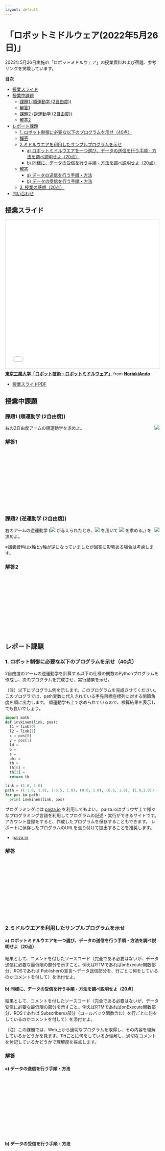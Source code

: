 ```yaml
---
layout: default
---
```


<!-- ソースを見ようと思った君は賢いね！！でも、宿題は自力でやりましょう。-->

# 「ロボットミドルウェア(2022年5月26日)」

2022年5月26日実施の「ロボットミドルウェア」の授業資料および宿題、参考リンクを掲載しています。

**目次**

<!-- TOC -->

- [授業スライド](#授業スライド)
- [授業中課題](#授業中課題)
    - [課題1 (順運動学 (2自由度))](#課題1-順運動学-2自由度)
    - [解答1](#解答1)
    - [課題2 (逆運動学 (2自由度))](#課題2-逆運動学-2自由度)
    - [解答2](#解答2)
- [レポート課題](#レポート課題)
    - [1. ロボット制御に必要な以下のプログラムを示せ（40点）](#1-ロボット制御に必要な以下のプログラムを示せ40点)
    - [解答](#解答)
    - [2.ミドルウエアを利用したサンプルプログラムを示せ](#2ミドルウエアを利用したサンプルプログラムを示せ)
        - [a) ロボットミドルウエアを一つ選び、データの送信を行う手順・方法を調べ説明せよ（20点）](#a-ロボットミドルウエアを一つ選びデータの送信を行う手順・方法を調べ説明せよ20点)
        - [b) 同様に、データの受信を行う手順・方法を調べ説明せよ（20点）](#b-同様にデータの受信を行う手順・方法を調べ説明せよ20点)
    - [解答](#解答-1)
        - [a) データの送信を行う手順・方法](#a-データの送信を行う手順・方法)
        - [b) データの受信を行う手順・方法](#b-データの受信を行う手順・方法)
    - [3. 授業の感想（20点）](#3-授業の感想20点)
- [問い合わせ](#問い合わせ)

<!-- /TOC -->

## 授業スライド

<iframe src="//www.slideshare.net/slideshow/embed_code/key/DYB7Xa23HC3075" width="595" height="485" frameborder="0" marginwidth="0" marginheight="0" scrolling="no" style="border:1px solid #CCC; border-width:1px; margin-bottom:5px; max-width: 100%;" allowfullscreen> </iframe> <div style="margin-bottom:5px"> <strong> <a href="//www.slideshare.net/NoriakiAndo/ss-247309911" title="東京工業大学「ロボット技術・ロボットミドルウェア」" target="_blank">東京工業大学「ロボット技術・ロボットミドルウェア」</a> </strong> from <strong><a href="https://www.slideshare.net/NoriakiAndo" target="_blank">NoriakiAndo</a></strong> </div>

* [授業スライドPDF](220526_Titech_RobotTechnology_Middleware.pdf)

## 授業中課題

### 課題1 (順運動学 (2自由度))
<img src="https://github.com/n-ando/titech_robotics/raw/master/figs/q0_fig1.png" align="right">

右の2自由度アームの順運動学を求めよ。


### 解答1
<br />
<br />
<br />
<br />
<br />
<br />
<br />
<br />
<br />
<br />
<br />

<!--

点P2 <img src="https://latex.codecogs.com/gif.latex?(x,&space;y)"> の の値を <img src="https://latex.codecogs.com/gif.latex?l_1,&space;l_2,&space;\theta_1,&space;\theta_2"> で表す。

まず、点P1 <img src="https://latex.codecogs.com/gif.latex?(x_1,&space;y_1)">  の座標は、

-->

<!-- 使用しない
$$
\begin{eqnarray}
x_1 & = & l_1 \cos\theta_1 \\
y_1 & = & l_1 \sin\theta_1
\end{eqnarray}
$$
-->

<!-- 
<img src="https://latex.codecogs.com/gif.latex?x_1&space;=&space;l_1\cos\theta_1"><br>
<img src="https://latex.codecogs.com/gif.latex?x_2&space;=&space;l_1\sin\theta_2">

点P1からみた点P2の座標 <img src="https://latex.codecogs.com/gif.latex?(x_2,&space;y_2)"> は、

-->

<!-- 使用しない
\begin{eqnarray}
x_2 & = & l_2 \times \cos(\theta_1 + \theta_2) \\
y_2 & = & l_2 \times \sin(\theta_1 + \theta_2)
\end{eqnarray}
-->

<!--
<img src="https://latex.codecogs.com/gif.latex?x_2&space;&space;=&space;&space;l_2&space;\cos(\theta_1&space;&plus;&space;\theta_2)"><br>
<img src="https://latex.codecogs.com/gif.latex?x_2&space;&space;=&space;&space;l_2&space;\sin(\theta_1&space;&plus;&space;\theta_2)">

であり、最終的に (x, y) は以下の式で表される。
-->

<!-- 使用しない
$$
//\begin{eqnarray}
x = l_1\cos\theta_1 + l_2\cos(\theta_1 + \theta_2) \\
y = l_1\sin\theta_1 + l_2\sin(\theta_1 + \theta_2)
\end{eqnarray}
$$
-->

<!--
<img src="https://latex.codecogs.com/gif.latex?x&space;=&space;l_1\cos\theta_1&space;&plus;&space;l_2\cos(\theta_1&space;&plus;&space;\theta_2)"><br>
<img src="https://latex.codecogs.com/gif.latex?y&space;=&space;l_1\sin\theta_1&space;&plus;&space;l_2\sin(\theta_1&space;&plus;&space;\theta_2)">

-->

### 課題2 (逆運動学 (2自由度))

<img src="https://github.com/n-ando/titech_robotics/raw/master/figs/q0_fig2.png" align="right">

右のアームの逆運動学 (<img src="https://latex.codecogs.com/gif.latex?(x,&space;y)"> が与えられたとき、<img src="https://latex.codecogs.com/gif.latex?l_1,&space;l_2"> を用いて
<img src="https://latex.codecogs.com/gif.latex?(\theta_1,&space;\theta_2)"> を求める。) を求めよ。

※講義資料はx軸とy軸が逆になっていましたが回答に影響ある場合は考慮します。

### 解答2

<br />
<br />
<br />
<br />
<br />
<br />
<br />
<br />
<br />
<br />
<br />

<!--

図中 <img src="https://latex.codecogs.com/gif.latex?\theta_1,&space;\theta_2"> は <img src="https://latex.codecogs.com/gif.latex?\alpha,&space;\beta,&space;\phi"> を用いて以下の式で表される。

-->

<!-- 使用しない
$$
\begin{eqnarray}
\theta_1 & = & \frac{\pi}{2} - \alpha - \phi \\
\theta_2 & = & \pi - \beta
\end{eqnarray}
$$
-->

<!--
<img src="https://latex.codecogs.com/gif.latex?\theta_1&space;=&space;\frac{\pi}{2}&space;-&space;\alpha&space;-&space;\phi"><br>
<img src="https://latex.codecogs.com/gif.latex?\theta_2&space;=&space;\pi&space;-&space;\beta">

余弦定理と逆関数を使って、<img src="https://latex.codecogs.com/gif.latex?\cos\alpha,&space;\cos\beta,&space;\tan\phi"> の値を求めると、
-->

<!-- 使用しない
$$
\begin{eqnarray}
\cos\alpha = \left\(\frac{l_1^2 + l_d^2 - l_2^2}{2l_1l_d}\right\) \\
\cos\beta  = \left\(\frac{l_1^2 + l_2^2 - l_d^2}{2l_1l_2}\right\) \\
\tan\phi   = \frac{x}{y}
\end{eqnarray}
$$
-->

<!--
<img src="https://latex.codecogs.com/gif.latex?\cos\alpha&space;=&space;\left\(\frac{l_1^2&space;&plus;&space;l_d^2&space;-&space;l_2^2}{2l_1l_d}\right\)"><br>
<img src="https://latex.codecogs.com/gif.latex?\cos\beta&space;=&space;\left\(\frac{l_1^2&space;&plus;&space;l_2^2&space;-&space;l_d^2}{2l_1l_2}\right\)"><br>
<img src="https://latex.codecogs.com/gif.latex?\tan\phi&space;=&space;\frac{x}{y}">

逆関数を用いて以下のように表すことができる。
-->

<!-- 使用しない
$$
\begin{eqnarray}
\alpha = \arccos\left\(\frac{l_1^2 + l_d^2 - l_2^2}{2l_1l_d}\right\) \\
\beta  = \arccos\left\(\frac{l_1^2 + l_2^2 - l_d^2}{2l_1l_2}\right\) \\
\phi   = \arctan\frac{x}{y} 座標軸のとり方に注意
\end{eqnarray}
$$
-->

<!--
<img src="https://latex.codecogs.com/gif.latex?\alpha&space;=&space;\arccos\left\(\frac{l_1^2&space;&plus;&space;l_d^2&space;-&space;l_2^2}{2l_1l_d}\right\)"><br>
<img src="https://latex.codecogs.com/gif.latex?\beta&space;=&space;\arccos\left\(\frac{l_1^2&space;&plus;&space;l_2^2&space;-&space;l_d^2}{2l_1l_2}\right\)"><br>
<img src="https://latex.codecogs.com/gif.latex?\phi&space;=&space;\arctan\frac{x}{y}">

以上より、求める角度は、
-->

<!-- 使用しない
$$
\begin{eqnarray}
\theta_1 = \frac{\pi}{2} - \arccos\left(\frac{l_1^2 + l_d^2 - l_2^2}{2l_1l_d}\right) - \arctan\frac{x}{y}
\theta_2 = \pi - \arccos\left(\frac{l_1^2 + l_2^2 - l_d^2}{2l_1l_2}\right)
\end{eqnarray}
$$
-->

<!--

<img src="https://latex.codecogs.com/gif.latex?\theta_1&space;=&space;\frac{\pi}{2}&space;-&space;\arccos\left(\frac{l_1^2&space;&plus;&space;l_d^2&space;-&space;l_2^2}{2l_1l_d}\right)&space;-&space;\arctan\frac{x}{y}"><br>
<img src="https://latex.codecogs.com/gif.latex?\theta_2&space;=&space;\pi&space;-&space;\arccos\left(\frac{l_1^2&space;&plus;&space;l_2^2&space;-&space;l_d^2}{2l_1l_2}\right)">

なお、この逆運動学にはもう一つの解があるので、いずれでも正解とします。

-->

## レポート課題

### 1. ロボット制御に必要な以下のプログラムを示せ（40点）
2自由度のアームの逆運動学を計算する以下の仕様の関数のPythonプログラムを作成し、次のプログラムを完成させ、実行結果を示せ。　

（注）以下にプログラム例を示します。このプログラムを完成させてください。このプログラでは、path変数に代入されている手先目標座標列に対する関節角度を順に出力します。
順運動学も上で求められているので、検算結果を表示しても良いでしょう。

```python
import math
def invkinem(link, pos):
  l1 = link[0]
  l2 = link[1]
  x = pos[0]
  y = pos[1]
  ld = 
  b = 
  a = 
  phi = 
  th = 
  th[0] = 
  th[1] = 
  return th

link = (1.0, 1.0)
path = ((-1.0, 1.0), (-0.5, 1.0), (0.0, 1.0), (0.5, 1.0), (1.0,1.0))
for pos in path:
  print invkinem(link, pos)
```

プログラミングには [paiza.io](https://paiza.io/ja/) を利用してもよい。
paiza.ioはブラウザ上で様々なプログラミング言語を利用してプログラムの記述・実行ができるサイトです。
アカウント登録をすると、作成したプログラムを保存することもできます。
レポートに保存したプログラムのURLを張り付けて提出することを推奨します。

* [paiza.io](https://paiza.io/ja/) 

### 解答

<br />
<br />
<br />
<br />
<br />
<br />
<br />
<br />
<br />
<br />
<br />

<!--
逆運動学は2つの解があり、以下の二通りのプログラムが正解となります。

```python
import math

def invkinem(link, pos):
	l1 = link[0]
	l2 = link[1]
	x = pos[0]
	y = pos[1]
	ld = math.sqrt(x * x + y * y)
	b = math.acos((l1 * l1 + l2 * l2 - ld * ld) / (2 * l1 * l2))
	a = math.acos((l1 * l1 + ld * ld - l2 * l2) / (2 * l1 * ld))
	phi = math.atan2(y, x)
	th = [0] * 2
	th[0] = - ((math.pi / 2) - a - phi)
	th[1] = -(math.pi - b)

	return th

link = (1.0, 1.0)
path = ((-1.0, 1.0), (-0.5, 1.0), (0.0, 1.0), (0.5, 1.0), (1.0,1.0))
for pos in path:
  print invkinem(link, pos)
```

```python
import math

def invkinem(link, pos):
	l1 = link[0]
	l2 = link[1]
	x = pos[0]
	y = pos[1]
	ld = math.sqrt(x * x + y * y)
	b = math.acos((l1 * l1 + l2 * l2 - ld * ld) / (2 * l1 * l2))
	a = math.acos((l1 * l1 + ld * ld - l2 * l2) / (2 * l1 * ld))
	phi = math.atan2(y, x)
	th = [0] * 2
	th[0] = - (math.pi / 2 + a - phi)
	th[1] = math.pi - b
	return th
  
link = (1.0, 1.0)
path = ((-1.0, 1.0), (-0.5, 1.0), (0.0, 1.0), (0.5, 1.0), (1.0,1.0))
for pos in path:
  print invkinem(link, pos)
```

以下の paiza.io 上のプログラムでは、以上の2通りのプログラムを実行し逆運動学を求めたうえで、順運動学で検算をしています。
以下のURLにアクセスして試しに実行してみましょう。

* [paiza.io上で実行](https://paiza.io/projects/mxUaGuuAqr2DLu-9vS7Rmg)

-->


### 2.ミドルウエアを利用したサンプルプログラムを示せ
#### a) ロボットミドルウエアを一つ選び、データの送信を行う手順・方法を調べ説明せよ（20点）
結果として、コメントを付したソースコード（完全である必要はないが、データ送信に必要な最低限の部分を示すこと。例えばRTMであればonExecute関数部分、ROSであれば Publisherの宣言〜データ送信部分を、行ごとに何をしているのかコメントを付して）を添付せよ。

#### b) 同様に、データの受信を行う手順・方法を調べ説明せよ（20点）
結果として、コメントを付したソースコード（完全である必要はないが、データ受信に必要な最低限の部分を示すこと。例えばRTMであればonExecute関数部分、ROSであれば Subscriberの部分（コールバック関数含む）を行ごとに何をしているのかコメントを付して）を添付せよ。

（注）この課題では、Web上から適切なプログラムを取得し、その内容を理解しているかどうかを見ます。1行ごとに何をしているか理解し、適切なコメントを付記しているかどうかで理解度を採点します。

### 解答

#### a) データの送信を行う手順・方法

<br />
<br />
<br />
<br />
<br />
<br />
<br />
<br />
<br />
<br />
<br />

<!--
OpenRTM-aistのConsoleInサンプルのConsoleIn.cppのonExecute部分。


* [参考ページ(OpenRTM)](http://hmatsudaiac.wixsite.com/venus-robotix/define-namingformats-c-windows)


```cpp
RTC::ReturnCode_t ConsoleIn::onExecute(RTC::UniqueId ec_id) // Active状態で周期実行される関数。
{
  std::cout << "input number: ";  // ユーザに入力を促す。
  std::cin >> m_data.data; // ユーザからの入力値を得る。
  setTimestamp(m_data); // データにタイムスタンプを押す。
  m_dataOut.write(); // OutPortからデータを送信。
  return RTC::RTC_OK;
}
```

ROSの送信コード（パブリッシャ）のコードを以下に示す。


* [参考ページ(ROS)](http://wiki.ros.org/ja/ROS/Tutorials/WritingPublisherSubscriber%28c%2B%2B%29)


```cpp
#include "ros/ros.h"  // ROSメインヘッダのインクルード
#include "std_msgs/String.h" // ROSメッセージ形式 std_msgs/String のインクルード
#include <sstream> // 標準string streamのインクルード

int main(int argc, char **argv) // メイン関数
{
  ros::init(argc, argv, "talker"); // ROS初期化
  ros::NodeHandle n; // ROSノード(ROSモジュールの基本単位)のハンドルの宣言
  ros::Publisher chatter_pub = n.advertise<std_msgs::String>("chatter", 1000); // 送信を行うPublisherの作成
  ros::Rate loop_rate(10); 

  int count = 0;
  while (ros::ok()) // メインループ
  {
    std_msgs::String msg;
    std::stringstream ss;
    ss << "hello world " << count; // 送信文字列を作成
    msg.data = ss.str(); // 送信文字列を代入
    ROS_INFO("%s", msg.data.c_str()); 
    chatter_pub.publish(msg); // 文字列をサブスクライバに対して送信
    ros::spinOnce(); // するべきその他の仕事（コールバック処理等）をする。おまじない。
    ++count;
  }
  return 0;
}
```
-->

#### b) データの受信を行う手順・方法

<br />
<br />
<br />
<br />
<br />
<br />
<br />
<br />
<br />
<br />
<br />

<!--

OpenRTMのConsoleOutサンプルのConsoleOut.cppのonExecute部分。


* [参考ページ(OpenRTM)](http://hmatsudaiac.wixsite.com/venus-robotix/define-namingformats-c-windows)

```cpp
RTC::ReturnCode_t ConsoleOut::onExecute(RTC::UniqueId ec_id) // Active状態で周期実行される関数。
{
  if(m_dataIn.isNew()) // データ入力があれば以下を実行。
  {
    m_dataIn.read(); // InPortからデータを読み込み。
    std::cout << "received: " << m_data.data << std::endl; // 読み込まれたデータを表示。
    std::cout << "sec: " << m_data.tm.sec << " nsec: " << m_data.tm.nsec << std::endl; // 読み込まれたデータのタイムスタンプを表示。
  }
  return RTC::RTC_OK;
}
```

ROSの受信コード（サブスクライバ）のコードを以下に示す。

* [参考ページ(ROS)](http://wiki.ros.org/ja/ROS/Tutorials/WritingPublisherSubscriber%28c%2B%2B%29)


```cpp
#include "ros/ros.h"  // ROSメインヘッダのインクルード
#include "std_msgs/String.h" // ROSメッセージ形式 std_msgs/String のインクルード

void chatterCallback(const std_msgs::String::ConstPtr& msg) // データ受信のためのコールバック関数
{
  // データが受信されるとString型データが msg に代入されて受け取ることができる。
  ROS_INFO("I heard: [%s]", msg->data.c_str());
}

int main(int argc, char **argv)
{
  ros::init(argc, argv, "listener"); // ROS初期化
  ros::NodeHandle n; // このノードのハンドル
  ros::Subscriber sub = n.subscribe("chatter", 1000, chatterCallback); // サブスクライバの作成
  ros::spin(); // サブスクライバ等の仕事が来るまで待つループ。終了の割り込み等が入るまで永遠にブロックされる。
  return 0;
}
```

-->


### 3. 授業の感想（20点）

授業の感想、プログラミング、ロボットミドルウェアに対しての感想を記載してください。

※感想も課題の一つですが、よく忘れる人がいます。忘れずに書いてください。サービス問題です。


## 問い合わせ

n-ando@aist.go.jp までメールください。

